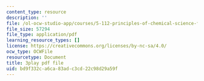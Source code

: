 ```yaml
---
content_type: resource
description: ''
file: /ol-ocw-studio-app/courses/5-112-principles-of-chemical-science-fall-2005/bd9f332ca6ca83adc3cd22c98d29a59f_u95Cxl2IeNc.pdf
file_size: 57294
file_type: application/pdf
learning_resource_types: []
license: https://creativecommons.org/licenses/by-nc-sa/4.0/
ocw_type: OCWFile
resourcetype: Document
title: 3play pdf file
uid: bd9f332c-a6ca-83ad-c3cd-22c98d29a59f
---
```

